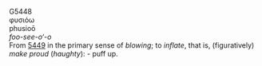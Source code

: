 <body>
  <p>G5448<br>  φυσιόω  <br> phusioō  <br><i>foo-see-o‘-o </i><br>From <a href="g5449.htm">5449</a> in the primary sense of <i>blowing</i>; to <i>inflate</i>, that is, (figuratively) <i>make</i> <i>proud</i> (<i>haughty</i>): - puff up.<br></p>
 </body>